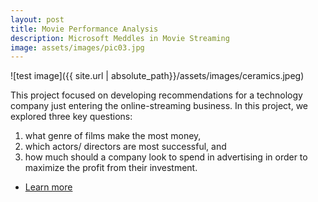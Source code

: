 ```yaml
---
layout: post
title: Movie Performance Analysis
description: Microsoft Meddles in Movie Streaming
image: assets/images/pic03.jpg
---
```


![test image]({{ site.url | absolute_path}}/assets/images/ceramics.jpeg)

This project focused on developing recommendations for a technology company just entering the online-streaming business. 
In this project, we explored three key questions:
1) what genre of films make the most money, 
2) which actors/ directors are most successful, and 
3) how much should a company look to spend in advertising in order to maximize the profit from their investment. 

<ul class="actions">
    <li><a href="https://github.com/CliffordBridges/Movie-Performance-Analysis" class="button">Learn more</a></li>
</ul>
